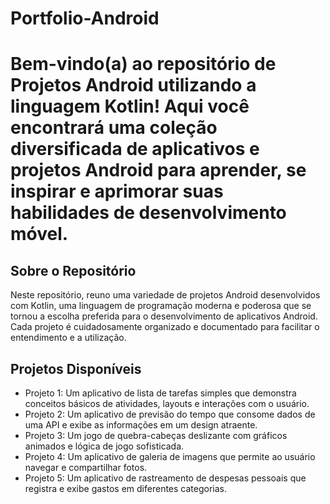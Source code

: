 <h1>Portfolio-Android<h1>

<p>
Bem-vindo(a) ao repositório de Projetos Android utilizando a linguagem Kotlin! Aqui você encontrará uma coleção diversificada de aplicativos e projetos Android para aprender, se inspirar e aprimorar suas habilidades de desenvolvimento móvel.
</p>

<h2>Sobre o Repositório</h2>
<p>
Neste repositório, reuno uma variedade de projetos Android desenvolvidos com Kotlin, uma linguagem de programação moderna e poderosa que se tornou a escolha preferida para o desenvolvimento de aplicativos Android. Cada projeto é cuidadosamente organizado e documentado para facilitar o entendimento e a utilização.  
</p>

<h2>Projetos Disponíveis</h2>
<ul>
  <li>Projeto 1: Um aplicativo de lista de tarefas simples que demonstra conceitos básicos de atividades, layouts e interações com o usuário.</li>
  <li>Projeto 2: Um aplicativo de previsão do tempo que consome dados de uma API e exibe as informações em um design atraente.</l1>
  <li>Projeto 3: Um jogo de quebra-cabeças deslizante com gráficos animados e lógica de jogo sofisticada.</l1>
  <li>Projeto 4: Um aplicativo de galeria de imagens que permite ao usuário navegar e compartilhar fotos.
</l1>
  <li>Projeto 5: Um aplicativo de rastreamento de despesas pessoais que registra e exibe gastos em diferentes categorias.
</l1>
</ul>